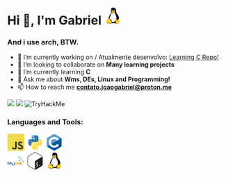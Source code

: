 <h1 align="left">Hi 👋, I'm Gabriel <img src="https://raw.githubusercontent.com/teamedwardforever/Readme-Generator/71f25dd8b98329b168142a6b782a107b75eab178/svg/Skills/Other/linux-original.svg" alt="Linux" width="40" height="40"/></h1>
<h3 align="left">And i use arch, BTW.</h3>

- 🔭 I’m currently working on / Atualmente desenvolvo: [Learning C Repo!](https://github.com/archgabs/learning-c)
- 👯 I’m looking to collaborate on **Many learning projects**
- 🌱 I’m currently learning **C**
- 💬 Ask me about **Wms, DEs, Linux and Programming!**
- 📫 How to reach me **contato.joaogabriel@proton.me**

<div> <a href="https://github.com/archgabs" target="_blank"><img src="https://img.shields.io/badge/GitHub-100000?style=for-the-badge&logo=github&logoColor=white" target="_blank"></a>
<a href = "mailto:contato.joaogabriel@proton.me"><img src="https://img.shields.io/badge/-Gmail-%23333?style=for-the-badge&logo=gmail&logoColor=white" target="_blank"></a>
 <img src="https://tryhackme-badges.s3.amazonaws.com/oyasumigabriel.png" alt="TryHackMe">
</div><h3 align="left">Languages and Tools:</h3>
<p align="left">
<img src="https://raw.githubusercontent.com/teamedwardforever/Readme-Generator/71f25dd8b98329b168142a6b782a107b75eab178/svg/Skills/Languages/javascript-original.svg" alt="Javascript" width="40" height="40"/>
<img src="https://raw.githubusercontent.com/teamedwardforever/Readme-Generator/71f25dd8b98329b168142a6b782a107b75eab178/svg/Skills/Languages/python-original.svg" alt="Python" width="40" height="40"/>
<img src="https://raw.githubusercontent.com/teamedwardforever/Readme-Generator/71f25dd8b98329b168142a6b782a107b75eab178/svg/Skills/Languages/c-original.svg" alt="C" width="40" height="40"/>
<br>
<img src="https://raw.githubusercontent.com/teamedwardforever/Readme-Generator/71f25dd8b98329b168142a6b782a107b75eab178/svg/Skills/Database/mysql-original-wordmark.svg" alt="Mysql" width="40" height="40"/>
<img src="https://raw.githubusercontent.com/teamedwardforever/Readme-Generator/71f25dd8b98329b168142a6b782a107b75eab178/svg/Skills/Devops/gnu_bash-icon.svg" alt="Gnu Bash" width="40" height="40"/>
<img src="https://raw.githubusercontent.com/teamedwardforever/Readme-Generator/71f25dd8b98329b168142a6b782a107b75eab178/svg/Skills/Other/linux-original.svg" alt="Linux" width="40" height="40"/>
</p>

